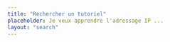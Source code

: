 ```yaml
---
title: "Rechercher un tutoriel"
placeholder: Je veux apprendre l'adressage IP ...
layout: "search"
---
```

